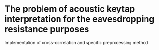 #  The problem of acoustic keytap interpretation for the eavesdropping resistance purposes 

Implementation of cross-correlation and specific preprocessing method 
